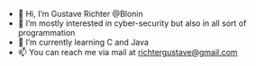 - 👋 Hi, I’m Gustave Richter @Blonin 
- 👀 I’m mostly interested in cyber-security but also in all sort of programmation
- 🌱 I’m currently learning C and Java
- 📫 You can reach me via mail at richtergustave@gmail.com

<!---
- 💞️ I’m looking to collaborate on 
Blonin/Blonin is a ✨ special ✨ repository because its `README.md` (this file) appears on your GitHub profile.
You can click the Preview link to take a look at your changes.
--->

<!---

# Hi there! 👋 I'm Gustave Richter

## 🛡️ Cybersecurity Professional | Recent Master's Graduate

Welcome to my GitHub! I'm a passionate cybersecurity professional specializing in threat analysis, OSINT/GEOSINT, and security automation. Currently seeking opportunities to apply my skills in protecting digital assets and infrastructure.

### 🔍 What I Do
- **Security Analysis**: [Mention any specific experience - coursework, internships, personal projects]
- **OSINT/GEOSINT**: [Any IR experience, simulations, or theoretical knowledge]
- **Security Automation**: [Programming languages you're comfortable with for security tasks]
- **Research**: [Any specific areas of interest - malware, network security, etc.]

---

## 🛠️ Technical Skills

### Programming Languages
![Python](https://img.shields.io/badge/Python-3776AB?style=flat&logo=python&logoColor=white)
![Bash](https://img.shields.io/badge/Bash-4EAA25?style=flat&logo=gnu-bash&logoColor=white)
![PowerShell](https://img.shields.io/badge/PowerShell-5391FE?style=flat&logo=powershell&logoColor=white)
![C++](https://img.shields.io/badge/C++-F7DF1E?style=flat&logo=C++&logoColor=black)

### Security Tools & Platforms
![Nmap](https://img.shields.io/badge/Nmap-000000?style=flat&logo=nmap&logoColor=white)
![Wireshark](https://img.shields.io/badge/Wireshark-1679A7?style=flat&logo=wireshark&logoColor=white)
![Metasploit](https://img.shields.io/badge/Metasploit-1B365D?style=flat&logo=metasploit&logoColor=white)
![Burp Suite](https://img.shields.io/badge/Burp_Suite-FF6633?style=flat&logo=burp-suite&logoColor=white)

### Operating Systems
![Linux](https://img.shields.io/badge/Linux-FCC624?style=flat&logo=linux&logoColor=black)
![Windows](https://img.shields.io/badge/Windows-0078D6?style=flat&logo=windows&logoColor=white)
![Kali Linux](https://img.shields.io/badge/Kali_Linux-557C94?style=flat&logo=kali-linux&logoColor=white)
![Ubuntu](https://img.shields.io/badge/Ubuntu-E95420?style=flat&logo=ubuntu&logoColor=white)

### Cloud & Virtualization
![VirtualBox](https://img.shields.io/badge/VirtualBox-183A61?style=flat&logo=virtualbox&logoColor=white)
![Docker](https://img.shields.io/badge/Docker-2496ED?style=flat&logo=docker&logoColor=white)

---

## 📊 GitHub Analytics
![GitHub stats](https://github-readme-stats.vercel.app/api?username=Blonin&show_icons=true&theme=dark)
![Top Languages](https://github-readme-stats.vercel.app/api/top-langs/?username=Blonin&layout=compact&theme=dark)

---
<!--
## 🚀 Featured Projects
[This section will be mostly empty for now - we'll fill it in over the coming weeks]

### 🔧 Coming Soon!
I'm currently building my portfolio with hands-on cybersecurity projects. Check back soon for:
- Automated vulnerability scanning tools
- Security homelab documentation  
- Incident response playbooks
- CTF challenge writeups
- And lots more

---

## 🎓 Education & Certifications

- **Master's in Cybersecurity** - CY-Tech 2025
- **[Any certifications you have or are pursuing]**
- 

---

## 🌱 Currently Learning

- Advanced Python for security automation
- AWS cloud security architecture

---

## 📫 Let's Connect!

[![LinkedIn](https://img.shields.io/badge/LinkedIn-0077B5?style=flat&logo=linkedin&logoColor=white)](https://linkedin.com/in/YOURPROFILE)
[![Email](https://img.shields.io/badge/Email-D14836?style=flat&logo=gmail&logoColor=white)](mailto:YOUR.EMAIL@DOMAIN.COM)
[![Twitter](https://img.shields.io/badge/Twitter-1DA1F2?style=flat&logo=twitter&logoColor=white)](https://twitter.com/YOURHANDLE)

---
<!--
## ⚡ About Me

- 🎯 **Goal**: Land my first cybersecurity role and contribute to protecting digital infrastructure
- 🔐 **Interests**: [Your specific interests - e.g., "Network security, threat hunting, and security automation"]
- 📚 **Philosophy**: [A brief statement about your approach to security]
- 🌟 **Fun Fact**: [Something interesting about you - hobbies, achievements, etc.]

---

*"The best way to learn cybersecurity is by doing." - Building my skills one project at a time!*

# Hi there! 👋 I'm [YOUR NAME]

## 🛡️ Cybersecurity Professional | Recent Master's Graduate

Welcome to my GitHub! I'm actively building my cybersecurity skills through hands-on practice and real-world projects.

---

## 🏆 Cybersecurity Learning Platforms

### 🏴‍☠️ TryHackMe
![TryHackMe Badge](https://tryhackme-badges.s3.amazonaws.com/YOUR_USERNAME.png)
- **Current Rank:** [Your rank/percentile]
- **Rooms Completed:** [Number] 
- **Learning Paths:** [Mention completed paths like "Complete Beginner", "Cyber Defense", etc.]
- **Streak:** [Current streak days]

### 📦 Hack The Box
[![Hack The Box Badge](https://www.hackthebox.eu/badge/image/YOUR_USER_ID)](https://app.hackthebox.eu/profile/YOUR_USER_ID)
- **User Rank:** [Your rank]
- **Machines Owned:** [Number owned/retired]
- **Challenges Solved:** [Number]
- **Current Points:** [Points]

### 🎯 Other Platforms
![VulnHub](https://img.shields.io/badge/VulnHub-Solutions-red?style=flat&logo=vulnhub)
![OverTheWire](https://img.shields.io/badge/OverTheWire-Wargames-blue?style=flat)
![PentesterLab](https://img.shields.io/badge/PentesterLab-Exercises-orange?style=flat)

**Platform Stats:**
- **VulnHub VMs:** [Number solved]
- **OverTheWire:** [Highest level reached in each game]
- **PentesterLab:** [Badges earned]
- **Cybrary:** [Courses completed]
- **SANS Cyber Ranges:** [Exercises completed]

---

## 🔥 Recent Achievements

### This Month
- ✅ [Recent achievement - e.g., "Completed TryHackMe Advent of Cyber 2024"]
- ✅ [Another achievement - e.g., "Solved 5 new HTB machines"]
- ✅ [Learning milestone - e.g., "Earned Web Application Security badge"]

### Notable Accomplishments
- 🏅 **[Achievement]** - [Brief description]
- 🏅 **[Achievement]** - [Brief description]
- 🏅 **[Achievement]** - [Brief description]

---

## 📊 Skills Progress Tracking

### Current Focus Areas
```
Web Application Security    ████████░░ 80%
Network Penetration Testing ██████░░░░ 60%
Digital Forensics          █████░░░░░ 50%
Malware Analysis           ███░░░░░░░ 30%
Cloud Security             ██░░░░░░░░ 20%
```

### Completed Learning Paths
- ✅ **TryHackMe Complete Beginner Path** (25 rooms)
- ✅ **TryHackMe Web Fundamentals** (15 rooms)
- 🔄 **TryHackMe Offensive Pentesting** (In Progress: 12/16 rooms)
- 📅 **HTB Starting Point** (Planned)

---

## 🛠️ Technical Skills

### Programming Languages
![Python](https://img.shields.io/badge/Python-3776AB?style=flat&logo=python&logoColor=white)
![Bash](https://img.shields.io/badge/Bash-4EAA25?style=flat&logo=gnu-bash&logoColor=white)
![PowerShell](https://img.shields.io/badge/PowerShell-5391FE?style=flat&logo=powershell&logoColor=white)
![SQL](https://img.shields.io/badge/SQL-336791?style=flat&logo=postgresql&logoColor=white)

### Security Tools & Frameworks
![Nmap](https://img.shields.io/badge/Nmap-000000?style=flat&logo=nmap&logoColor=white)
![Burp Suite](https://img.shields.io/badge/Burp_Suite-FF6633?style=flat&logo=burp-suite&logoColor=white)
![Metasploit](https://img.shields.io/badge/Metasploit-1B365D?style=flat&logo=metasploit&logoColor=white)
![Wireshark](https://img.shields.io/badge/Wireshark-1679A7?style=flat&logo=wireshark&logoColor=white)
![John the Ripper](https://img.shields.io/badge/John_the_Ripper-8B0000?style=flat)
![Hashcat](https://img.shields.io/badge/Hashcat-FF4500?style=flat)

---

## 📈 Learning Journey

### Monthly Progress Tracker
| Month | Platform Focus | Key Achievement | Skills Developed |
|-------|---------------|----------------|------------------|
| [Current] | TryHackMe | [Achievement] | [Skills] |
| [Previous] | Hack The Box | [Achievement] | [Skills] |
| [Earlier] | VulnHub | [Achievement] | [Skills] |

---

## 🎯 Current Learning Goals

### Short-term (Next 30 days)
- [ ] Complete TryHackMe Offensive Pentesting path
- [ ] Solve 3 HTB Easy machines
- [ ] Write detailed writeups for all challenges
- [ ] Build automated reconnaissance tool

### Long-term (Next 3 months)
- [ ] Achieve top 10% rank on TryHackMe
- [ ] Complete OSCP-style practice boxes
- [ ] Contribute to open-source security tools
- [ ] Start bug bounty hunting

---

## 📝 Challenge Writeups & Documentation

### Recent Writeups
- 📄 **[TryHackMe Room Name]** - [Brief description of what you learned]
- 📄 **[HTB Machine Name]** - [Brief description of exploitation path]
- 📄 **[CTF Challenge]** - [Category and key techniques used]

*All writeups include detailed methodology, tools used, and lessons learned.*

---

## 📊 GitHub Analytics
![GitHub stats](https://github-readme-stats.vercel.app/api?username=YOUR_USERNAME&show_icons=true&theme=dark)
![Top Languages](https://github-readme-stats.vercel.app/api/top-langs/?username=YOUR_USERNAME&layout=compact&theme=dark)

---

## 📫 Let's Connect!

[![TryHackMe](https://img.shields.io/badge/TryHackMe-212C42?style=flat&logo=tryhackme&logoColor=white)](https://tryhackme.com/p/YOUR_USERNAME)
[![Hack The Box](https://img.shields.io/badge/Hack_The_Box-9FEF00?style=flat&logo=hackthebox&logoColor=black)](https://app.hackthebox.eu/profile/YOUR_USER_ID)
[![LinkedIn](https://img.shields.io/badge/LinkedIn-0077B5?style=flat&logo=linkedin&logoColor=white)](https://linkedin.com/in/YOURPROFILE)
[![Twitter](https://img.shields.io/badge/Twitter-1DA1F2?style=flat&logo=twitter&logoColor=white)](https://twitter.com/YOURHANDLE)
[![Email](https://img.shields.io/badge/Email-D14836?style=flat&logo=gmail&logoColor=white)](mailto:YOUR.EMAIL@DOMAIN.COM)

---

*"Learning cybersecurity is a journey, not a destination. Every challenge solved is a step forward!"*

![alt text](https://tryhackme-badges.s3.amazonaws.com/blonin.png)
--->
